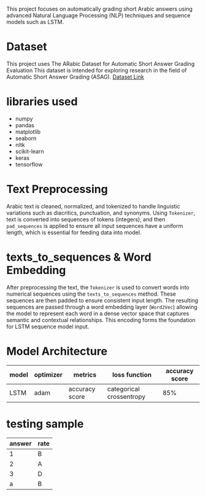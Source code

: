 This project focuses on automatically grading short Arabic answers using advanced Natural Language Processing (NLP) techniques and sequence models such as LSTM.

# Dataset
This project uses The ARabic Dataset for Automatic Short Answer Grading Evaluation 
This dataset is intended for exploring research in the field of Automatic Short Answer Grading (ASAG).
[Dataset Link](https://github.com/leilaouahrani/AR-ASAG-Dataset)

# libraries used
- numpy  
- pandas  
- matplotlib  
- seaborn  
- nltk  
- scikit-learn  
- keras  
- tensorflow 

# Text Preprocessing
Arabic text is cleaned, normalized, and tokenized to handle linguistic variations such as diacritics, punctuation, and synonyms. Using `Tokenizer`, text is converted into sequences of tokens (integers), and then `pad_sequences` is applied to ensure all input sequences have a uniform length, which is essential for feeding data into model.

# texts_to_sequences & Word Embedding
After preprocessing the text, the `Tokenizer` is used to convert words into numerical sequences using the `texts_to_sequences` method. These sequences are then padded to ensure consistent input length. The resulting sequences are passed through a word embedding layer (`Word2Vec`) allowing the model to represent each word in a dense vector space that captures semantic and contextual relationships. This encoding forms the foundation for LSTM sequence model input.

# Model Architecture
| model  | optimizer | metrics |loss function  |accuracy score|
| -------- | -------- | -------- | -------- |-------- |
|  LSTM    | adam   |accuracy score    |categorical crossentropy    |85%

# testing sample
|answer| rate |
| -------- | -------- |
| 1    | B   |
|2    | A| 
| 3   | D   |
| a  | B   |
